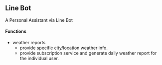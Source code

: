 ## Line Bot

A Personal Assistant via Line Bot

#### Functions
- weather reports
  - provide specific city/location weather info.
  - provide subscription service and generate daily weather report for the individual user.

